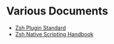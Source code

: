 # Various Documents

- [Zsh Plugin Standard](Zsh-Plugin-Standard)
- [Zsh Native Scripting Handbook](Zsh-Native-Scripting-Handbook)

